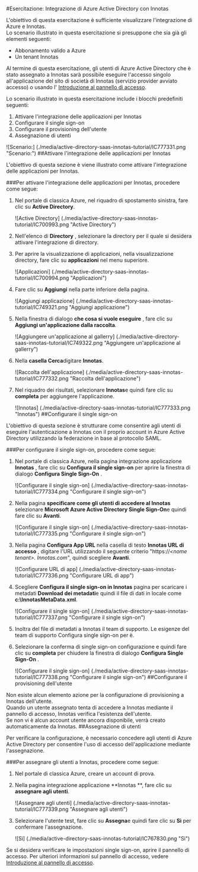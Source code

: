 <properties 
    pageTitle="Esercitazione: Integrazione di Azure Active Directory con Innotas | Microsoft Azure"
    description="Ecco come utilizzare Innotas con Azure Active Directory per consentire il single sign-on, il provisioning automatico e altro." 
    services="active-directory" 
    authors="jeevansd"  
    documentationCenter="na" 
    manager="femila"/>
<tags 
    ms.service="active-directory" 
    ms.devlang="na" 
    ms.topic="article" 
    ms.tgt_pltfrm="na" 
    ms.workload="identity" 
    ms.date="09/29/2016" 
    ms.author="jeedes" />

#<a name="tutorial-azure-active-directory-integration-with-innotas"></a>Esercitazione: Integrazione di Azure Active Directory con Innotas
  
L'obiettivo di questa esercitazione è sufficiente visualizzare l'integrazione di Azure e Innotas.  
Lo scenario illustrato in questa esercitazione si presuppone che sia già gli elementi seguenti:

-   Abbonamento valido a Azure
-   Un tenant Innotas
  
Al termine di questa esercitazione, gli utenti di Azure Active Directory che è stato assegnato a Innotas sarà possibile eseguire l'accesso singolo all'applicazione del sito di società di Innotas (servizio provider avviato accesso) o usando l' [Introduzione al pannello di accesso](active-directory-saas-access-panel-introduction.md).
  
Lo scenario illustrato in questa esercitazione include i blocchi predefiniti seguenti:

1.  Attivare l'integrazione delle applicazioni per Innotas
2.  Configurare il single sign-on
3.  Configurare il provisioning dell'utente
4.  Assegnazione di utenti

![Scenario:] (./media/active-directory-saas-innotas-tutorial/IC777331.png "Scenario:")
##<a name="enabling-the-application-integration-for-innotas"></a>Attivare l'integrazione delle applicazioni per Innotas
  
L'obiettivo di questa sezione è viene illustrato come attivare l'integrazione delle applicazioni per Innotas.

###<a name="to-enable-the-application-integration-for-innotas-perform-the-following-steps"></a>Per attivare l'integrazione delle applicazioni per Innotas, procedere come segue:

1.  Nel portale di classica Azure, nel riquadro di spostamento sinistra, fare clic su **Active Directory**.

    ![Active Directory] (./media/active-directory-saas-innotas-tutorial/IC700993.png "Active Directory")

2.  Nell'elenco di **Directory** , selezionare la directory per il quale si desidera attivare l'integrazione di directory.

3.  Per aprire la visualizzazione di applicazioni, nella visualizzazione directory, fare clic su **applicazioni** nel menu superiore.

    ![Applicazioni] (./media/active-directory-saas-innotas-tutorial/IC700994.png "Applicazioni")

4.  Fare clic su **Aggiungi** nella parte inferiore della pagina.

    ![Aggiungi applicazione] (./media/active-directory-saas-innotas-tutorial/IC749321.png "Aggiungi applicazione")

5.  Nella finestra di dialogo **che cosa si vuole eseguire** , fare clic su **Aggiungi un'applicazione dalla raccolta**.

    ![Aggiungere un'applicazione al gallerry] (./media/active-directory-saas-innotas-tutorial/IC749322.png "Aggiungere un'applicazione al gallerry")

6.  Nella **casella Cerca**digitare **Innotas**.

    ![Raccolta dell'applicazione] (./media/active-directory-saas-innotas-tutorial/IC777332.png "Raccolta dell'applicazione")

7.  Nel riquadro dei risultati, selezionare **Innotas**e quindi fare clic su **completa** per aggiungere l'applicazione.

    ![Innotas] (./media/active-directory-saas-innotas-tutorial/IC777333.png "Innotas")
##<a name="configuring-single-sign-on"></a>Configurare il single sign-on
  
L'obiettivo di questa sezione è strutturare come consentire agli utenti di eseguire l'autenticazione a Innotas con il proprio account in Azure Active Directory utilizzando la federazione in base al protocollo SAML.

###<a name="to-configure-single-sign-on-perform-the-following-steps"></a>Per configurare il single sign-on, procedere come segue:

1.  Nel portale di classica Azure, nella pagina integrazione applicazione **Innotas** , fare clic su **Configura il single sign-on** per aprire la finestra di dialogo **Configura Single Sign-On** .

    ![Configurare il single sign-on] (./media/active-directory-saas-innotas-tutorial/IC777334.png "Configurare il single sign-on")

2.  Nella pagina **specificare come gli utenti di accedere al Innotas** selezionare **Microsoft Azure Active Directory Single Sign-On**e quindi fare clic su **Avanti**.

    ![Configurare il single sign-on] (./media/active-directory-saas-innotas-tutorial/IC777335.png "Configurare il single sign-on")

3.  Nella pagina **Configura App URL** nella casella di testo **Innotas URL di accesso** , digitare l'URL utilizzando il seguente criterio "https://*\<nome tenant\>. Innotas.com*", quindi scegliere **Avanti**.

    ![Configurare URL di app] (./media/active-directory-saas-innotas-tutorial/IC777336.png "Configurare URL di app")

4.  Scegliere **Configura il single sign-on in Innotas** pagina per scaricare i metadati **Download dei metadati**e quindi il file di dati in locale come **c:\\InnotasMetaData.xml**.

    ![Configurare il single sign-on] (./media/active-directory-saas-innotas-tutorial/IC777337.png "Configurare il single sign-on")

5.  Inoltra del file di metadati a Innotas il team di supporto. Le esigenze del team di supporto Configura single sign-on per è.

6.  Selezionare la conferma di single sign-on configurazione e quindi fare clic su **completa** per chiudere la finestra di dialogo **Configura Single Sign-On** .

    ![Configurare il single sign-on] (./media/active-directory-saas-innotas-tutorial/IC777338.png "Configurare il single sign-on")
##<a name="configuring-user-provisioning"></a>Configurare il provisioning dell'utente
  
Non esiste alcun elemento azione per la configurazione di provisioning a Innotas dell'utente.  
Quando un utente assegnato tenta di accedere a Innotas mediante il pannello di accesso, Innotas verifica l'esistenza dell'utente.  
Se non vi è alcun account utente ancora disponibile, verrà creato automaticamente da Innotas.
##<a name="assigning-users"></a>Assegnazione di utenti
  
Per verificare la configurazione, è necessario concedere agli utenti di Azure Active Directory per consentire l'uso di accesso dell'applicazione mediante l'assegnazione.

###<a name="to-assign-users-to-innotas-perform-the-following-steps"></a>Per assegnare gli utenti a Innotas, procedere come segue:

1.  Nel portale di classica Azure, creare un account di prova.

2.  Nella pagina integrazione applicazione **Innotas **, fare clic su **assegnare agli utenti**.

    ![Assegnare agli utenti] (./media/active-directory-saas-innotas-tutorial/IC777339.png "Assegnare agli utenti")

3.  Selezionare l'utente test, fare clic su **Assegna**e quindi fare clic su **Sì** per confermare l'assegnazione.

    ![Sì] (./media/active-directory-saas-innotas-tutorial/IC767830.png "Sì")
  
Se si desidera verificare le impostazioni single sign-on, aprire il pannello di accesso. Per ulteriori informazioni sul pannello di accesso, vedere [Introduzione al pannello di accesso](active-directory-saas-access-panel-introduction.md).
